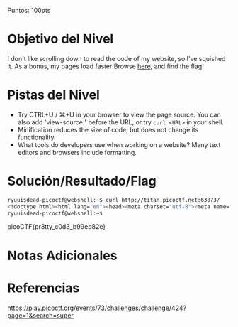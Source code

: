 Puntos: 100pts

# Objetivo del Nivel

I don't like scrolling down to read the code of my website, so I've squished it. As a bonus, my pages load faster!Browse [here](http://titan.picoctf.net:63873/), and find the flag!

# Pistas del Nivel

- Try CTRL+U / ⌘+U in your browser to view the page source. You can also add 'view-source:' before the URL, or try `curl <URL>` in your shell.
- Minification reduces the size of code, but does not change its functionality.
- What tools do developers use when working on a website? Many text editors and browsers include formatting.

# Solución/Resultado/Flag

```bash
ryuuisdead-picoctf@webshell:~$ curl http://titan.picoctf.net:63873/
<!doctype html><html lang="en"><head><meta charset="utf-8"><meta name="viewport" content="width=device-width,initial-scale=1"><title>picoCTF - picoGym | Unminify Challenge</title><link rel="icon" type="image/png" sizes="32x32" href="/favicon-32x32.png"><style>body{font-family:"Lucida Console",Monaco,monospace}h1,p{color:#000}</style></head><body class="picoctf{}" style="margin:0"><div class="picoctf{}" style="margin:0;padding:0;background-color:#757575;display:auto;height:40%"><a class="picoctf{}" href="/"><img src="picoctf-logo-horizontal-white.svg" alt="picoCTF logo" style="display:inline-block;width:160px;height:90px;padding-left:30px"></a></div><center><br class="picoctf{}"><br class="picoctf{}"><div class="picoctf{}" style="padding-top:30px;border-radius:3%;box-shadow:0 5px 10px #0000004d;width:50%;align-self:center"><img class="picoctf{}" src="hero.svg" alt="flag art" style="width:150px;height:150px"><div class="picoctf{}" style="width:85%"><h2 class="picoctf{}">Welcome to my flag distribution website!</h2><div class="picoctf{}" style="width:70%"><p class="picoctf{}">If you're reading this, your browser has succesfully received the flag.</p><p class="picoCTF{pr3tty_c0d3_b99eb82e}"></p><p class="picoctf{}">I just deliver flags, I don't know how to read them...</p></div></div><br class="picoctf{}"></div></center></body></html>
ryuuisdead-picoctf@webshell:~$
```

picoCTF{pr3tty_c0d3_b99eb82e}

# Notas Adicionales

# Referencias

https://play.picoctf.org/events/73/challenges/challenge/424?page=1&search=super
